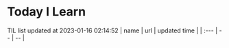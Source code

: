 # Today I Learn 
TIL list updated at 2023-01-16 02:14:52
| name | url | updated time |
| :--- | -- | -- |
